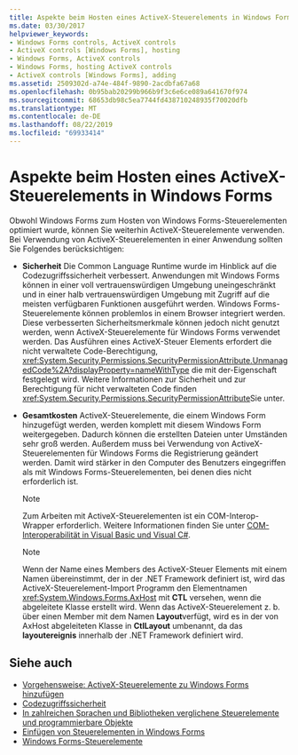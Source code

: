 ```yaml
---
title: Aspekte beim Hosten eines ActiveX-Steuerelements in Windows Forms
ms.date: 03/30/2017
helpviewer_keywords:
- Windows Forms controls, ActiveX controls
- ActiveX controls [Windows Forms], hosting
- Windows Forms, ActiveX controls
- Windows Forms, hosting ActiveX controls
- ActiveX controls [Windows Forms], adding
ms.assetid: 2509302d-a74e-484f-9890-2acdbfa67a68
ms.openlocfilehash: 0b95bab20299b966b9f3c6e6ce089a641670f974
ms.sourcegitcommit: 68653db98c5ea7744fd438710248935f70020dfb
ms.translationtype: MT
ms.contentlocale: de-DE
ms.lasthandoff: 08/22/2019
ms.locfileid: "69933414"
---
```

# <a name="considerations-when-hosting-an-activex-control-on-a-windows-form"></a>Aspekte beim Hosten eines ActiveX-Steuerelements in Windows Forms
Obwohl Windows Forms zum Hosten von Windows Forms-Steuerelementen optimiert wurde, können Sie weiterhin ActiveX-Steuerelemente verwenden. Bei Verwendung von ActiveX-Steuerelementen in einer Anwendung sollten Sie Folgendes berücksichtigen:  
  
- **Sicherheit** Die Common Language Runtime wurde im Hinblick auf die Codezugriffssicherheit verbessert. Anwendungen mit Windows Forms können in einer voll vertrauenswürdigen Umgebung uneingeschränkt und in einer halb vertrauenswürdigen Umgebung mit Zugriff auf die meisten verfügbaren Funktionen ausgeführt werden. Windows Forms-Steuerelemente können problemlos in einem Browser integriert werden. Diese verbesserten Sicherheitsmerkmale können jedoch nicht genutzt werden, wenn ActiveX-Steuerelemente für Windows Forms verwendet werden. Das Ausführen eines ActiveX-Steuer Elements erfordert die nicht verwaltete Code-Berechtigung, <xref:System.Security.Permissions.SecurityPermissionAttribute.UnmanagedCode%2A?displayProperty=nameWithType> die mit der-Eigenschaft festgelegt wird. Weitere Informationen zur Sicherheit und zur Berechtigung für nicht verwalteten Code finden <xref:System.Security.Permissions.SecurityPermissionAttribute>Sie unter.  
  
- **Gesamtkosten** ActiveX-Steuerelemente, die einem Windows Form hinzugefügt werden, werden komplett mit diesem Windows Form weitergegeben. Dadurch können die erstellten Dateien unter Umständen sehr groß werden. Außerdem muss bei Verwendung von ActiveX-Steuerelementen für Windows Forms die Registrierung geändert werden. Damit wird stärker in den Computer des Benutzers eingegriffen als mit Windows Forms-Steuerelementen, bei denen dies nicht erforderlich ist.  
  
    > [!NOTE]
    > Zum Arbeiten mit ActiveX-Steuerelementen ist ein COM-Interop-Wrapper erforderlich. Weitere Informationen finden Sie unter [COM-Interoperabilität in Visual Basic und Visual C#](../../../visual-basic/programming-guide/com-interop/com-interoperability-in-net-framework-applications.md).  
  
    > [!NOTE]
    > Wenn der Name eines Members des ActiveX-Steuer Elements mit einem Namen übereinstimmt, der in der .NET Framework definiert ist, wird das ActiveX-Steuerelement-Import Programm den Elementnamen <xref:System.Windows.Forms.AxHost> mit **CTL** versehen, wenn die abgeleitete Klasse erstellt wird. Wenn das ActiveX-Steuerelement z. b. über einen Member mit dem Namen **Layout**verfügt, wird es in der von AxHost abgeleiteten Klasse in **CtlLayout** umbenannt, da das **layoutereignis** innerhalb der .NET Framework definiert wird.  
  
## <a name="see-also"></a>Siehe auch

- [Vorgehensweise: ActiveX-Steuerelemente zu Windows Forms hinzufügen](how-to-add-activex-controls-to-windows-forms.md)
- [Codezugriffssicherheit](../../misc/code-access-security.md)
- [In zahlreichen Sprachen und Bibliotheken verglichene Steuerelemente und programmierbare Objekte](https://docs.microsoft.com/previous-versions/visualstudio/visual-studio-2010/0061wezk(v=vs.100))
- [Einfügen von Steuerelementen in Windows Forms](putting-controls-on-windows-forms.md)
- [Windows Forms-Steuerelemente](index.md)
